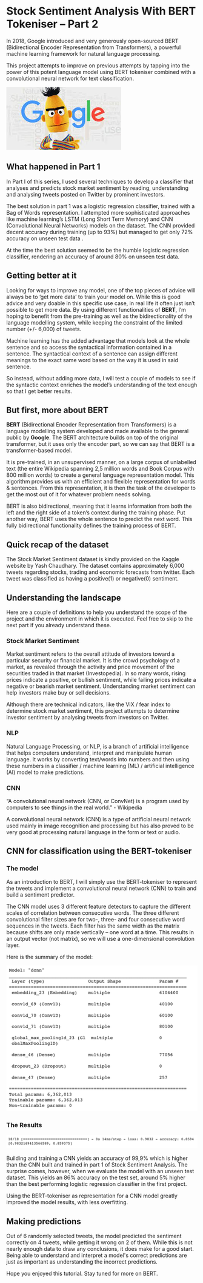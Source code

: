 # Stock Sentiment Analysis With BERT Tokeniser – Part 2
In 2018, Google introduced and very generously open-sourced BERT (Bidirectional Encoder Representation from Transformers), a powerful machine learning framework for natural language processing. 

This project attempts to improve on previous attempts by tapping into the power of this potent language model using BERT tokeniser combined with a convolutional neural network for text classification.

![](https://github.com/AfricanLeo/Stock-Sentiment-using-BERT-tok-Part-2/blob/main/images/BERT.jpeg)

## What happened in Part 1

In Part I of this series, I used several techniques to develop a classifier that analyses and predicts stock market sentiment by reading, understanding and analysing tweets posted on Twitter by prominent investors. 

The best solution in part 1 was a logistic regression classifier, trained with a Bag of Words representation. I attempted more sophisticated approaches like machine learning’s LSTM (Long Short Term Memory) and CNN (Convolutional Neural Networks) models on the dataset.  The CNN provided decent accuracy during training (up to 93%) but managed to get only 72% accuracy on unseen test data .  

At the time the best solution seemed to be the humble logistic regression classifier, rendering an accuracy of around 80% on unseen test data. 

## Getting better at it

Looking for ways to improve any model, one of the top pieces of advice will always be to ‘get more data’ to train your model on.  While this is good advice and very doable in this specific use case, in real life it often just isn’t possible to get more data.  By using different functionalities of **BERT**, I’m hoping to benefit from the pre-training as well as the bidirectionality of the language modelling system, while keeping the constraint of the limited number (+/- 6,000) of tweets. 

Machine learning has the added advantage that models look at the whole sentence and so access the syntactical information contained in a sentence.  The syntactical context of a sentence can assign different meanings to the exact same word based on the way it is used in said sentence.   

So instead, without adding more data, I will test a couple of models to see if the syntactic context enriches the model’s understanding of the text enough so that I get better results.  

## But first, more about BERT

**BERT** (Bidirectional Encoder Representation from Transformers) is a language modelling system developed and made available to the general public by **Google**.  The BERT architecture builds on top of the original transformer, but it uses only the encoder part, so we can say that BERT is a transformer-based model.

It is pre-trained, in an unsupervised manner, on a large corpus of unlabelled text (the entire Wikipedia spanning 2,5 million words and Book Corpus with 800 million words) to create a general language representation model.  This algorithm provides us with an efficient and flexible representation for words & sentences.  From this representation, it is then the task of the developer to get the most out of it for whatever problem needs solving. 

BERT is also bidirectional, meaning that it learns information from both the left and the right side of a token’s context during the training phase.  Put another way, BERT uses the whole sentence to predict the next word.  This fully bidirectional functionality defines the training process of BERT. 

## Quick recap of the dataset

The Stock Market Sentiment dataset is kindly provided on the Kaggle website by Yash Chaudhary. The dataset contains approximately 6,000 tweets regarding stocks, trading and economic forecasts from twitter. Each tweet was classified as having a positive(1) or negative(0) sentiment.

## Understanding the landscape

Here are a couple of definitions to help you understand the scope of the project and the environment in which it is executed.  Feel free to skip to the next part if you already understand these.

### Stock Market Sentiment

Market sentiment refers to the overall attitude of investors toward a particular security or financial market. It is the crowd psychology of a market, as revealed through the activity and price movement of the securities traded in that market (Investopedia). In so many words, rising prices indicate a positive, or bullish sentiment, while failing prices indicate a negative or bearish market sentiment. Understanding market sentiment can help investors make buy or sell decisions.

Although there are technical indicators, like the VIX / fear index to determine stock market sentiment, this project attempts to determine investor sentiment by analysing tweets from investors on Twitter.

### NLP
Natural Language Processing, or NLP, is a branch of artificial intelligence that helps computers understand, interpret and manipulate human language. It works by converting text/words into numbers and then using these numbers in a classifier / machine learning (ML) / artificial intelligence (AI) model to make predictions.

### CNN
“A convolutional neural network (CNN, or ConvNet) is a program 
used by computers to see things in the real world.”  - Wikipedia

A convolutional neural network (CNN) is a type of artificial neural network used mainly in image recognition and processing but has also proved to be very good at processing natural language in the form or text or audio.

## CNN for classification using the BERT-tokeniser

### The model

As an introduction to BERT, I will simply use the BERT-tokeniser to represent the tweets and implement a convolutional neural network (CNN) to train and build a sentiment predictor.   

The CNN model uses 3 different feature detectors to capture the different scales of correlation between consecutive words.  The three different convolutional filter sizes are for two-, three- and four consecutive word sequences in the tweets.  Each filter has the same width as the matrix because shifts are only made vertically – one word at a time.  This results in an output vector (not matrix), so we will use a one-dimensional convolution layer.  

Here is the summary of the model:


![](https://github.com/AfricanLeo/Stock-Sentiment-using-BERT-tok-Part-2/blob/main/images/summary.png)

### The Results

![](https://github.com/AfricanLeo/Stock-Sentiment-using-BERT-tok-Part-2/blob/main/images/result.png)

Building and training a CNN yields an accuracy of 99,9% which is higher than the CNN built and trained in part 1 of Stock Sentiment Analysis.  The surprise comes, however, when we evaluate the model with an unseen test dataset.  This yields an 86% accuracy on the test set, around 5% higher than the best performing logistic regression classifier in the first project.  

Using the BERT-tokeniser as representation for a CNN model greatly improved the model results, with less overfitting. 

## Making predictions 

Out of 6 randomly selected tweets, the model predicted the sentiment correctly on 4 tweets, while getting it wrong on 2 of them. While this is not nearly enough data to draw any conclusions, it does make for a good start. Being able to understand and interpret a model's correct predictions are just as important as understanding the incorrect predictions.  
 
Hope you enjoyed this tutorial.  Stay tuned for more on BERT. 

